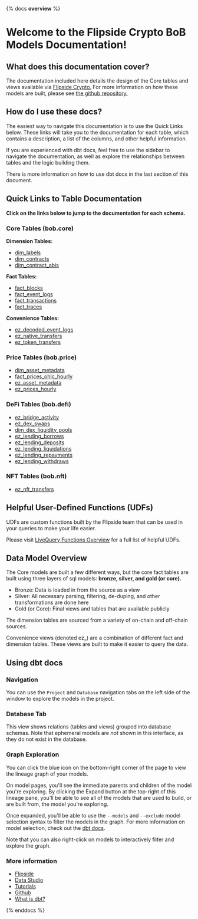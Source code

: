{% docs __overview__ %}

# Welcome to the Flipside Crypto BoB Models Documentation!

## **What does this documentation cover?**
The documentation included here details the design of the Core tables and views available via [Flipside Crypto.](https://flipsidecrypto.xyz/) For more information on how these models are built, please see [the github repository.](https://github.com/FlipsideCrypto/bob-models)

## **How do I use these docs?**
The easiest way to navigate this documentation is to use the Quick Links below. These links will take you to the documentation for each table, which contains a description, a list of the columns, and other helpful information.

If you are experienced with dbt docs, feel free to use the sidebar to navigate the documentation, as well as explore the relationships between tables and the logic building them.

There is more information on how to use dbt docs in the last section of this document.

## **Quick Links to Table Documentation**

**Click on the links below to jump to the documentation for each schema.**

### Core Tables (bob.core)

**Dimension Tables:**
- [dim_labels](https://flipsidecrypto.github.io/bob-models/#!/model/model.fsc_evm.core__dim_labels)
- [dim_contracts](https://flipsidecrypto.github.io/bob-models/#!/model/model.fsc_evm.core__dim_contracts)
- [dim_contract_abis](https://flipsidecrypto.github.io/bob-models/#!/model/model.fsc_evm.core__dim_contract_abis)

**Fact Tables:**
- [fact_blocks](https://flipsidecrypto.github.io/bob-models/#!/model/model.fsc_evm.core__fact_blocks)
- [fact_event_logs](https://flipsidecrypto.github.io/bob-models/#!/model/model.fsc_evm.core__fact_event_logs)
- [fact_transactions](https://flipsidecrypto.github.io/bob-models/#!/model/model.fsc_evm.core__fact_transactions)
- [fact_traces](https://flipsidecrypto.github.io/bob-models/#!/model/model.fsc_evm.core__fact_traces)

**Convenience Tables:**
- [ez_decoded_event_logs](https://flipsidecrypto.github.io/bob-models/#!/model/model.fsc_evm.core__ez_decoded_event_logs)
- [ez_native_transfers](https://flipsidecrypto.github.io/bob-models/#!/model/model.fsc_evm.core__ez_native_transfers)
- [ez_token_transfers](https://flipsidecrypto.github.io/bob-models/#!/model/model.fsc_evm.core__ez_token_transfers)
  
### Price Tables (bob.price)
- [dim_asset_metadata](https://flipsidecrypto.github.io/bob-models/#!/model/model.fsc_evm.price__dim_asset_metadata)
- [fact_prices_ohlc_hourly](https://flipsidecrypto.github.io/bob-models/#!/model/model.fsc_evm.price__fact_prices_ohlc_hourly)
- [ez_asset_metadata](https://flipsidecrypto.github.io/bob-models/#!/model/model.fsc_evm.price__ez_asset_metadata)
- [ez_prices_hourly](https://flipsidecrypto.github.io/bob-models/#!/model/model.fsc_evm.price__ez_prices_hourly)

### DeFi Tables (bob.defi)
- [ez_bridge_activity](https://flipsidecrypto.github.io/bob-models/#!/model/model.fsc_evm.defi__ez_bridge_activity)
- [ez_dex_swaps](https://flipsidecrypto.github.io/bob-models/#!/model/model.fsc_evm.defi__ez_dex_swaps)
- [dim_dex_liquidity_pools](https://flipsidecrypto.github.io/bob-models/#!/model/model.fsc_evm.defi__dim_dex_liquidity_pools)
- [ez_lending_borrows](https://flipsidecrypto.github.io/bob-models/#!/model/model.fsc_evm.defi__ez_lending_borrows) 
- [ez_lending_deposits](https://flipsidecrypto.github.io/bob-models/#!/model/model.fsc_evm.defi__ez_lending_deposits)
- [ez_lending_liquidations](https://flipsidecrypto.github.io/bob-models/#!/model/model.fsc_evm.defi__ez_lending_liquidations)
- [ez_lending_repayments](https://flipsidecrypto.github.io/bob-models/#!/model/model.fsc_evm.defi__ez_lending_repayments)
- [ez_lending_withdraws](https://flipsidecrypto.github.io/bob-models/#!/model/model.fsc_evm.defi__ez_lending_withdraws)

### NFT Tables (bob.nft)
- [ez_nft_transfers](https://flipsidecrypto.github.io/bob-models/#!/model/model.fsc_evm.nft__ez_nft_transfers)

## **Helpful User-Defined Functions (UDFs)**

UDFs are custom functions built by the Flipside team that can be used in your queries to make your life easier. 

Please visit [LiveQuery Functions Overview](https://flipsidecrypto.github.io/livequery-models/#!/overview) for a full list of helpful UDFs.

## **Data Model Overview**

The Core models are built a few different ways, but the core fact tables are built using three layers of sql models: **bronze, silver, and gold (or core).**

- Bronze: Data is loaded in from the source as a view
- Silver: All necessary parsing, filtering, de-duping, and other transformations are done here
- Gold (or Core): Final views and tables that are available publicly

The dimension tables are sourced from a variety of on-chain and off-chain sources.

Convenience views (denoted ez_) are a combination of different fact and dimension tables. These views are built to make it easier to query the data.

## **Using dbt docs**
### Navigation

You can use the ```Project``` and ```Database``` navigation tabs on the left side of the window to explore the models in the project.

### Database Tab

This view shows relations (tables and views) grouped into database schemas. Note that ephemeral models are *not* shown in this interface, as they do not exist in the database.

### Graph Exploration

You can click the blue icon on the bottom-right corner of the page to view the lineage graph of your models.

On model pages, you'll see the immediate parents and children of the model you're exploring. By clicking the Expand button at the top-right of this lineage pane, you'll be able to see all of the models that are used to build, or are built from, the model you're exploring.

Once expanded, you'll be able to use the ```--models``` and ```--exclude``` model selection syntax to filter the models in the graph. For more information on model selection, check out the [dbt docs](https://docs.getdbt.com/docs/model-selection-syntax).

Note that you can also right-click on models to interactively filter and explore the graph.


### **More information**
- [Flipside](https://flipsidecrypto.xyz/)
- [Data Studio](https://flipsidecrypto.xyz/studio)
- [Tutorials](https://docs.flipsidecrypto.com/our-data/tutorials)
- [Github](https://github.com/FlipsideCrypto/bob-models)
- [What is dbt?](https://docs.getdbt.com/docs/introduction)

{% enddocs %}